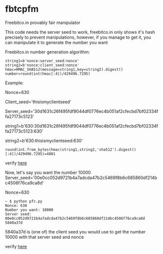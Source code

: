 # fbtcpfm
Freebitco.in provably fair manipulator

This code needs the server seed to work, freebitco.in only shows it's hash precisely to prevent manipulations, however, if you manage to get it, you can manipulate it to generate the number you want

Freebitco.in number generation algorithm:

```
string1=b'nonce:server_seed:nonce'
string2=b'nonce:client_seed:nonce'
hmac=HMAC_SHA512(message=string1,key=string2).digest()
number=round(int(hmac[:4])/429496.7295)
```

Example:

Nonce=630

Client_seed='thisismyclientseed'

Server_seed='30d1631c26f495fdf9044df0776ec4b051af2cfecbd7bf02334ffa27173c5123'

string1=b'630:30d1631c26f495fdf9044df0776ec4b051af2cfecbd7bf02334ffa27173c5123:630'

string2=b'630:thisismyclientseed:630'

`round(int.from_bytes(hmac(string1,string2,'sha512').digest()[:4])/429496.7295)=4801`

verify [here](https://s3.amazonaws.com/roll-verifier/verify.html?server_seed=30d1631c26f495fdf9044df0776ec4b051af2cfecbd7bf02334ffa27173c5123&client_seed=thisismyclientseed&server_seed_hash=902beff3bef3a8ce6bfb1a9c41f9e4d0a36172a27e105a5ee9a08528749d26eb&nonce=630)

Now, let's say you want the number 10000
Server_seed='00e0cc052d9721b4a7adcda47b2c5469f8b6c685860df214bc4506f76ca9ca8d'

Nonce=630

```
~ $ python pfc.py
Nonce: 630
Number you want: 10000
Server seed: 00e0cc052d9721b4a7adcda47b2c5469f8b6c685860df214bc4506f76ca9ca8d
5840a37d
```

5840a37d is (one of) the client seed you would use to get the number 10000 with that server seed and nonce

verify [here](https://s3.amazonaws.com/roll-verifier/verify.html?server_seed=00e0cc052d9721b4a7adcda47b2c5469f8b6c685860df214bc4506f76ca9ca8d&client_seed=5840a37d&server_seed_hash=0dbccb2c616135da003fb4856e8217ab1c3cb7cedc2cdfbd7424058991671a21&nonce=630)
